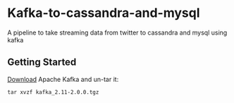 # Kafka-to-cassandra-and-mysql
A pipeline to take streaming data from twitter to cassandra and mysql using kafka

## Getting Started
[Download](https://www.apache.org/dyn/closer.cgi?path=/kafka/2.0.0/kafka_2.11-2.0.0.tgz) Apache Kafka and un-tar it:
```
tar xvzf kafka_2.11-2.0.0.tgz
```
